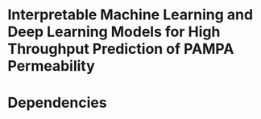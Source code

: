 # Interpretable Machine Learning and Deep Learning Models for High Throughput Prediction of PAMPA Permeability


# Dependencies

